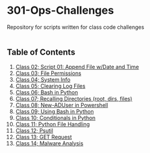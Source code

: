 # 301-Ops-Challenges
Repository for scripts written for class code challenges
<br><br>
## Table of Contents

1. [Class 02; Script 01: Append File w/Date and Time](https://github.com/ShayCrane/301-Ops-Challenges/blob/main/ops-301d5-challenge-02.sh)
2. [Class 03; File Permissions](https://github.com/ShayCrane/301-Ops-Challenges/blob/main/ops-301d5-challenge-03.sh)
3. [Class 04; System Info](https://github.com/ShayCrane/301-Ops-Challenges/blob/main/ops-301d5-challenge-04.sh)
4. [Class 05; Clearing Log Files](https://github.com/ShayCrane/301-Ops-Challenges/blob/main/ops-301d5-challenge-05.sh)
5. [Class 06; Bash in Python](https://github.com/ShayCrane/301-Ops-Challenges/blob/main/ops-301d5-challenge-06.py)
6. [Class 07; Recalling Directories (root, dirs, files)](https://github.com/ShayCrane/301-Ops-Challenges/blob/main/ops-301d5-challenge-07.py)
1. [Class 08; New-ADUser in Powershell](https://github.com/ShayCrane/301-Ops-Challenges/blob/main/ops-301d5-challenge-08.ps1)
1. [Class 09; Using Bash in Python](https://github.com/ShayCrane/301-Ops-Challenges/blob/main/ops-301d5-challenge-09.py)
1. [Class 10; Conditionals in Python](https://github.com/ShayCrane/301-Ops-Challenges/blob/main/ops-301d5-challenge-10.py)
1. [Class 11; Python File Handling](https://github.com/ShayCrane/301-Ops-Challenges/blob/main/ops-301d5-challenge-11.py)
1. [Class 12; Psutil](https://github.com/ShayCrane/301-Ops-Challenges/blob/main/ops-301d5-challenge-12.py)
1. [Class 13; GET Request](https://github.com/ShayCrane/301-Ops-Challenges/blob/main/ops-301d5-challenge-13.py)
1. [Class 14; Malware Analysis](https://github.com/ShayCrane/301-Ops-Challenges/blob/main/ops-301d5-challenge-14.py)
